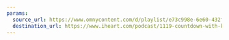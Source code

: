 ```yaml
---
params:
  source_url: https://www.omnycontent.com/d/playlist/e73c998e-6e60-432f-8610-ae210140c5b1/4cab918b-b4e7-4a21-8300-aec3011bf3f1/e7682aaf-443f-41d8-945f-aec3011c5127/podcast.rss
  destination_url: https://www.iheart.com/podcast/1119-countdown-with-keith-olbe-99705496/
---
```


